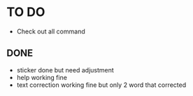 # TO DO

- Check out all command

## DONE

- sticker done but need adjustment
- help working fine
- text correction working fine but only 2 word that corrected
